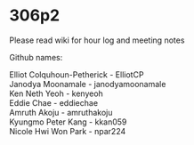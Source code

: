 306p2
=====

Please read wiki for hour log and meeting notes


Github names:

Elliot Colquhoun-Petherick    -   ElliotCP<br>
Janodya Moonamale   -   janodyamoonamale<br>
Ken Neth Yeoh   -   kenyeoh<br>
Eddie Chae    -   eddiechae<br>
Amruth Akoju    -   amruthakoju<br>
Kyungmo Peter Kang    -    kkan059<br>
Nicole Hwi Won Park   -   npar224

